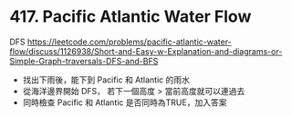 # 417. Pacific Atlantic Water Flow

DFS
https://leetcode.com/problems/pacific-atlantic-water-flow/discuss/1126938/Short-and-Easy-w-Explanation-and-diagrams-or-Simple-Graph-traversals-DFS-and-BFS

+ 找出下雨後，能下到 Pacific 和  Atlantic 的雨水
+ 從海洋邊界開始 DFS， 若下一個高度 > 當前高度就可以連過去
+ 同時檢查 Pacific 和  Atlantic  是否同時為TRUE，加入答案





